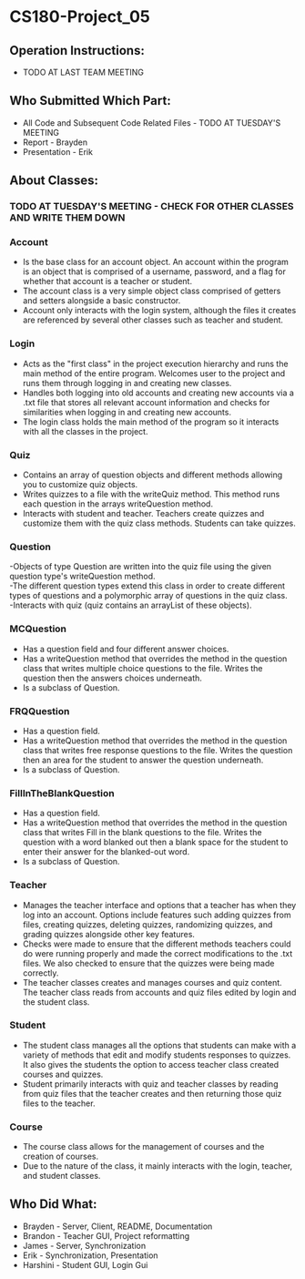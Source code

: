 # CS180-Project_05
## Operation Instructions:
- TODO AT LAST TEAM MEETING <br />
## Who Submitted Which Part:
- All Code and Subsequent Code Related Files - TODO AT TUESDAY'S MEETING <br />
- Report - Brayden <br />
- Presentation - Erik <br />

## About Classes:
### TODO AT TUESDAY'S MEETING - CHECK FOR OTHER CLASSES AND WRITE THEM DOWN
### Account 
- Is the base class for an account object. An account within the program is an object that is comprised of a username, password, and a flag for whether that account is a teacher or student.
- The account class is a very simple object class comprised of getters and setters alongside a basic constructor. <br />
- Account only interacts with the login system, although the files it creates are referenced by several other classes such as teacher and student. <br />
### Login 
- Acts as the "first class" in the project execution hierarchy and runs the main method of the entire program. Welcomes user to the project and runs them through logging in and creating new classes. <br />
- Handles both logging into old accounts and creating new accounts via a .txt file that stores all relevant account information and checks for similarities when logging in and creating new accounts. <br />
- The login class holds the main method of the program so it interacts with all the classes in the project. <br />
### Quiz
- Contains an array of question objects and different methods allowing you to customize quiz objects. <br />
- Writes quizzes to a file with the writeQuiz method. This method runs each question in the arrays writeQuestion method. <br />
- Interacts with student and teacher. Teachers create quizzes and customize them with the quiz class methods. Students can take quizzes. <br />
### Question 
-Objects of type Question are written into the quiz file using the given question type's writeQuestion method. <br />
-The different question types extend this class in order to create different types of questions and a polymorphic array of questions in the quiz class. <br />
-Interacts with quiz (quiz contains an arrayList of these objects).  <br />
### MCQuestion
- Has a question field and four different answer choices. <br />
- Has a writeQuestion method that overrides the method in the question class that writes multiple choice questions to the file. Writes the question then the answers choices underneath. <br />
- Is a subclass of Question. <br />
### FRQQuestion
- Has a question field. <br />
- Has a writeQuestion method that overrides the method in the question class that writes free response questions to the file. Writes the question then an area for the student to answer the question underneath. <br />
- Is a subclass of Question. <br />
### FillInTheBlankQuestion
- Has a question field. <br />
- Has a writeQuestion method that overrides the method in the question class that writes Fill in the blank questions to the file. Writes the question with a word blanked out then a blank space for the student to enter their answer for the blanked-out word. <br />
- Is a subclass of Question. <br />
### Teacher 
- Manages the teacher interface and options that a teacher has when they log into an account. Options include features such adding quizzes from files, creating quizzes, deleting quizzes, randomizing quizzes, and grading quizzes alongside other key features. <br />
- Checks were made to ensure that the different methods teachers could do were running properly and made the correct modifications to the .txt files. We also checked to ensure that the quizzes were being made correctly. <br />
- The teacher classes creates and manages courses and quiz content. The teacher class reads from accounts and quiz files edited by login and the student class. <br />
### Student 
- The student class manages all the options that students can make with a variety of methods that edit and modify students responses to quizzes. It also gives the students the option to access teacher class created courses and quizzes. <br />
- Student primarily interacts with quiz and teacher classes by reading from quiz files that the teacher creates and then returning those quiz files to the teacher. <br />
### Course
- The course class allows for the management of courses and the creation of courses. <br />
- Due to the nature of the class, it mainly interacts with the login, teacher, and student classes. <br />

## Who Did What:
- Brayden - Server, Client, README, Documentation  <br />
- Brandon - Teacher GUI, Project reformatting <br />
- James - Server, Synchronization <br />
- Erik - Synchronization, Presentation <br />
- Harshini - Student GUI, Login Gui <br />

